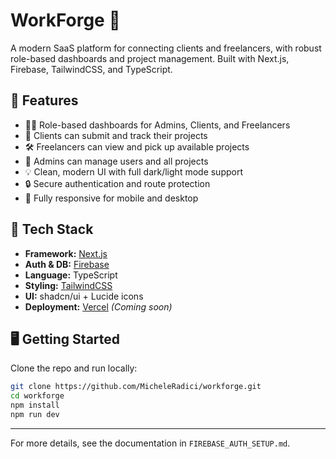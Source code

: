 # WorkForge 🚀

A modern SaaS platform for connecting clients and freelancers, with robust role-based dashboards and project management. Built with Next.js, Firebase, TailwindCSS, and TypeScript.

## 🚀 Features

- 🧑‍💼 Role-based dashboards for Admins, Clients, and Freelancers
- 📝 Clients can submit and track their projects
- 🛠️ Freelancers can view and pick up available projects
- 👤 Admins can manage users and all projects
- 💡 Clean, modern UI with full dark/light mode support
- 🔒 Secure authentication and route protection
- 📱 Fully responsive for mobile and desktop

## 🔧 Tech Stack

- **Framework:** [Next.js](https://nextjs.org/)
- **Auth & DB:** [Firebase](https://firebase.google.com/)
- **Language:** TypeScript
- **Styling:** [TailwindCSS](https://tailwindcss.com/)
- **UI:** shadcn/ui + Lucide icons
- **Deployment:** [Vercel](https://vercel.com/) *(Coming soon)*

## 🖥️ Getting Started

Clone the repo and run locally:

```bash
git clone https://github.com/MicheleRadici/workforge.git
cd workforge
npm install
npm run dev
```

---

For more details, see the documentation in `FIREBASE_AUTH_SETUP.md`.
